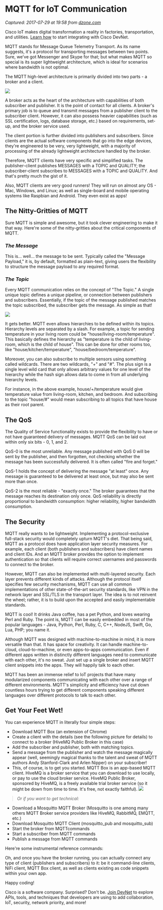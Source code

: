 # MQTT for IoT Communication

_Captured: 2017-07-29 at 19:58 from [dzone.com](https://dzone.com/articles/mqtt-for-iot-communication?edition=311401&utm_source=Daily%20Digest&utm_medium=email&utm_campaign=Daily%20Digest%202017-07-29)_

Cisco IoT makes digital transformation a reality in factories, transportation, and utilities. [Learn how](https://dzone.com/go?i=228254&u=https%3A%2F%2Fdeveloper.cisco.com%2Fsite%2Fdevnet%2Fhome%2F%3Futm_source%3DDZone_bumpertext%26utm_medium%3Dad%26utm_campaign%3Ddnamarketing) to start integrating with Cisco DevNet.

MQTT stands for Message Queue Telemetry Transport. As its name suggests, it's a protocol for transporting messages between two points. Sure, we've got Messenger and Skype for that; but what makes MQTT so special is its super lightweight architecture, which is ideal for scenarios where bandwidth is not optimal.

The MQTT high-level architecture is primarily divided into two parts - a broker and a client.

![](http://thinkpalm.com/wp-content/uploads/2017/03/MQTT-High-Level-Architecture-1.png)

A broker acts as the heart of the architecture with capabilities of both subscriber and publisher. It is the point of contact for all clients. A broker's primary job is to queue and transmit messages from a publisher client to the subscriber client. However, it can also possess heavier capabilities (such as SSL certification, logs, database storage, etc.) based on requirements, set-up, and the broker service used.

The client portion is further divided into publishers and subscribers. Since clients are the actual software components that go into the edge devices, they're engineered to be very, very lightweight, with a majority of processing of the already lightweight architecture handled by the broker.

Therefore, MQTT clients have very specific and simplified tasks. The publisher-client publishes MESSAGES with a TOPIC and QUALITY; the subscriber-client subscribes to MESSAGES with a TOPIC and QUALITY. And that's pretty much the gist of it.

Also, MQTT clients are very good runners! They will run on almost any OS - Mac, Windows, and Linux; as well as single-board and mobile operating systems like Raspbian and Android. They even exist as apps!

## **The Nitty-Gritties of MQTT**

Sure MQTT is simple and awesome, but it took clever engineering to make it that way. Here're some of the nitty-gritties about the critical components of MQTT.

### _**The Message**_

This is… well… the message to be sent. Typically called the "Message Payload," it is, by default, formatted as plain-text, giving users the flexibility to structure the message payload to any required format.

### _**The Topic**_

Every MQTT communication relies on the concept of "The Topic." A single unique topic defines a unique pipeline, or connection between publishers and subscribers. Essentially, if the topic of the message published matches the topic subscribed, the subscriber gets the message. As simple as that!

![](http://thinkpalm.com/wp-content/uploads/2017/03/Topic-in-MQTT.png)

It gets better. MQTT even allows hierarchies to be defined within its topics. Hierarchy levels are separated by a slash. For example, a topic for sending temperature in your living room could be "house/living-room/temperature". This basically defines the hierarchy as "temperature is the child of living-room, which is the child of house". This can be done for other rooms too, like "house/kitchen/temperature", "house/bedroom/temperature".

Moreover, you can also subscribe to multiple sensors using something called wildcards. There are two wildcards, "+" and "#". The plus sign is a single level wild card that only allows arbitrary values for one level of the hierarchy while the hash sign allows data to come in from all underlying hierarchy levels.

For instance, in the above example, house/+/temperature would give temperature value from living-room, kitchen, and bedroom. And subscribing to the topic "house/#" would mean subscribing to all topics that have house as their root parent.

## **The QoS**

The Quality of Service functionality exists to provide the flexibility to have or not have guaranteed delivery of messages. MQTT QoS can be laid out within only six bits - 0, 1, and 2.

QoS-0 is the most unreliable. Any message published with QoS 0 will be sent by the publisher, and then forgotten, not checking whether the message has been successfully delivered. It is often called "fire and forget."

QoS-1 holds the concept of delivering the message "at least" once. Any message is guaranteed to be delivered at least once, but may also be sent more than once.

QoS-2 is the most reliable - "exactly once." The broker guarantees that the message reaches its destination only once. QoS reliability is directly proportional to bandwidth consumption: higher reliability, higher bandwidth consumption.

## **The Security**

MQTT really wants to be lightweight. Implementing a protocol-exclusive full-stack security would completely upturn MQTT's diet. That being said, MQTT as a protocol does have application layer security measures. For example, each client (both publishers and subscribers) have client names and client IDs. And an MQTT broker provides the option to implement authentication so that clients will require correct usernames and passwords to connect to the broker.

However, MQTT can also be implemented with multi-layered security. Each layer prevents different kinds of attacks. Although the protocol itself specifies few security mechanisms, MQTT can use all common implementations of other state-of-the-art security standards, like VPN in the network layer and SSL/TLS in the transport layer. The idea is to not reinvent the wheel; rather, it is to build upon the accepted and easily implementable standards.

MQTT is cool! It drinks Java coffee, has a pet Python, and loves wearing Perl and Ruby. The point is, MQTT can be easily embedded in most of the popular languages - Java, Python, Perl, Ruby, C, C++, NodeJS, Swift, Go, Lua, PHP; you name it.

Although MQTT was designed with machine-to-machine in mind, it is more versatile than that. It has space for creativity. It can handle machine-to-cloud, cloud-to-machine, or even apps-to-apps communication. Even if different apps written in distinctly different languages need to communicate with each other, it's no sweat. Just set up a single broker and insert MQTT client snippets into the apps. They will happily talk to each other.

MQTT has been an immense relief to IoT projects that have many modularized components communicating with each other over a range of different environments. MQTT's simplicity and efficiency have cut down countless hours trying to get different components speaking different languages over different protocols to talk to each other.

## **Get Your Feet Wet!**

You can experience MQTT in literally four simple steps:

  * Download MQTT Box (an extension of Chrome)
  * Create a client with the details (see the following picture for details) to connect to a broker (HiveMQ Public Broker in this case)
  * Add the subscriber and publisher, both with matching topics.
  * Send a message from the publisher and watch the message magically appear (well, seemingly magical thanks to the talent and sweat of MQTT authors Andy Stanford-Clark and Arlen Nipper) on your subscriber!
  * This, of course, is to get you started. MQTT Box is an app-based MQTT client. HiveMQ is a broker service that you can download to use locally, or pay to use the cloud broker service. HiveMQ Public Broker, sponsored by HiveMQ, is a freely available trial broker service (so it might be down from time to time. It's free, not exactly faithful).
![](http://thinkpalm.com/wp-content/uploads/2017/03/MQTT-1.png)

> _Or if you want to get technical:_

  * Download a Mosquitto MQTT Broker (Mosquitto is one among many others MQTT Broker service providers like HiveMQ, RabbitMQ, EMQTT, etc.)
  * Download Mosquitto MQTT Client (mosquitto_pub and mosquitto_sub)
  * Start the broker from MQTTcommands
  * Start a subscriber from MQTT commands
  * Publish a message from MQTT commands

Here're some instrumental reference commands:

Oh, and once you have the broker running, you can actually connect any type of client (publishers and subscribers) to it: be it command-line clients, NiFi client, MQTT Box client, as well as clients existing as code snippets within your own app.

Happy coding!

Cisco is a software company. Surprised? Don't be. [Join DevNet](https://dzone.com/go?i=228255&u=https%3A%2F%2Fdeveloper.cisco.com%2Fsite%2Fdevnet%2Fhome%2F%3Futm_source%3DDZone_bumpertext%26utm_medium%3Dad%26utm_campaign%3Ddnamarketing) to explore APIs, tools, and techniques that developers are using to add collaboration, IoT, security, network priority, and more!
